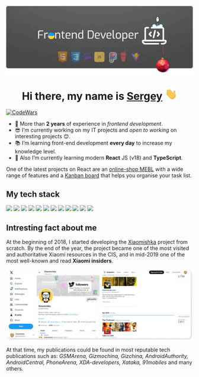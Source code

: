 <img src="https://github.com/getFrontend/getFrontend/raw/main/img/gitHub-header_2_ny2024.png" />

<h1 align="center">Hi there, my name is <a href="https://codepen.io/sergey_up" target="_blank">Sergey</a> <img src="https://github.com/getFrontend/getFrontend/raw/main/img/Hi.gif" height="32"/></h1>

[![CodeWars](https://www.codewars.com/users/Sergey_SSV/badges/micro)](https://www.codewars.com/users/Sergey_SSV)

- 🔭 More than **2 years** of experience in *frontend development*.
- 😎 I’m currently working on my IT projects and *open to working* on interesting projects 😊.
- 📚 I’m learning front-end development **every day** to increase my knowledge level.
- 🌱 Also I’m currently learning modern **React** JS (v18) and **TypeScript**.

One of the latest projects on React are an [online-shop MEBL](https://mebl-shop.vercel.app/) with a wide range of features and a [Kanban board](https://u-kanbanboard.vercel.app/ "Kanban board") that helps you organise your task list.

## My tech stack
<img src="https://img.shields.io/badge/HTML5-E34F26?style=for-the-badge&logo=html5&logoColor=white" /> <img src="https://img.shields.io/badge/CSS3-1572B6?style=for-the-badge&logo=css3&logoColor=white" /> <img src="https://img.shields.io/badge/SCSS-CC6699?style=for-the-badge&logo=sass&logoColor=white" /> <img src="https://img.shields.io/badge/JavaScript-grey?style=for-the-badge&logo=javascript&logoColor=white" /> <img src="https://img.shields.io/badge/TypeScript-3178C6?style=for-the-badge&logo=typescript&logoColor=white" /> <img src="https://img.shields.io/badge/React-61DAFB?style=for-the-badge&logo=react&logoColor=black" /> 
<img src="https://img.shields.io/badge/GULP-CF4647?style=for-the-badge&logo=gulp&logoColor=white" /> <img src="https://img.shields.io/badge/Vite-fcad03?style=for-the-badge&logo=vite&logoColor=black" /> <img src="https://img.shields.io/badge/NPM-CB3837?style=for-the-badge&logo=npm&logoColor=white" /> <img src="https://img.shields.io/badge/Figma-3A76F0?style=for-the-badge&logo=figma&logoColor=white" /> <img src="https://img.shields.io/badge/WordPress-21759B?style=for-the-badge&logo=wordpress&logoColor=white" /> <img src="https://img.shields.io/badge/Chakra_UI-319795?style=for-the-badge&logo=chakraui&logoColor=white" />

## Intresting fact about me

At the beginning of 2018, I started developing the [Xiaomishka](https://twitter.com/xiaomishka "Xiaomishka") project from scratch. By the end of the year, the project became one of the most visited and authoritative Xiaomi resources in the CIS, and in mid-2019 one of the most well-known and read **Xiaomi insiders**. 

<img src="https://github.com/getFrontend/getFrontend/raw/main/img/Xiaomishka-info.png" />

At that time, my publications could be found in most reputable tech publications such as: *GSMArena, Gizmochina, Gizchina, AndroidAuthority, AndroidCentral, PhoneArena, XDA-developers, Xataka, 91mobiles* and many others.

<!--
**getFrontend/getFrontend** is a ✨ _special_ ✨ repository because its `README.md` (this file) appears on your GitHub profile.

Here are some ideas to get you started:

- 🔭 I’m currently working on ...
- 🌱 I’m currently learning ...
- 👯 I’m looking to collaborate on ...
- 🤔 I’m looking for help with ...
- 💬 Ask me about ...
- 📫 How to reach me: ...
- 😄 Pronouns: ...
- ⚡ Fun fact: ...
-->
